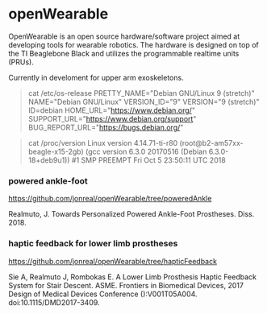 openWearable
===========

OpenWearable is an open source hardware/software project aimed at developing
tools for wearable robotics. The hardware is designed on top of the TI
Beaglebone Black and utilizes the programmable realtime units (PRUs).

Currently in develoment for upper arm exoskeletons.

> cat /etc/os-release 
PRETTY_NAME="Debian GNU/Linux 9 (stretch)"
NAME="Debian GNU/Linux"
VERSION_ID="9"
VERSION="9 (stretch)"
ID=debian
HOME_URL="https://www.debian.org/"
SUPPORT_URL="https://www.debian.org/support"
BUG_REPORT_URL="https://bugs.debian.org/"

> cat /proc/version 
Linux version 4.14.71-ti-r80 (root@b2-am57xx-beagle-x15-2gb) (gcc version 6.3.0 20170516 (Debian 6.3.0-18+deb9u1)) #1 SMP PREEMPT Fri Oct 5 23:50:11 UTC 2018


### powered ankle-foot ###
https://github.com/jonreal/openWearable/tree/poweredAnkle

Realmuto, J. Towards Personalized Powered Ankle-Foot Prostheses. Diss. 2018.

### haptic feedback for lower limb prostheses ###
https://github.com/jonreal/openWearable/tree/hapticFeedback

Sie A, Realmuto J, Rombokas E. A Lower Limb Prosthesis Haptic Feedback System
for Stair Descent. ASME. Frontiers in Biomedical Devices, 2017 Design of
Medical Devices Conference ():V001T05A004. doi:10.1115/DMD2017-3409.
